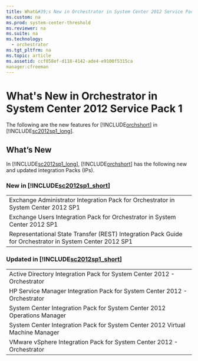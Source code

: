 ```yaml
---
title: What&#39;s New in Orchestrator in System Center 2012 Service Pack 1
ms.custom: na
ms.prod: system-center-threshold
ms.reviewer: na
ms.suite: na
ms.technology: 
  - orchestrator
ms.tgt_pltfrm: na
ms.topic: article
ms.assetid: ccf058ef-d118-4142-ade4-e9100f5315ca
manager:cfreeman
---
```

# What&#39;s New in Orchestrator in System Center 2012 Service Pack 1
The following are the new features for [!INCLUDE[orchshort](../../om/manage//orchshort_md.md)] in [!INCLUDE[sc2012sp1_long](../../om/manage//sc2012sp1_long_md.md)].  
  
## What’s New  
In [!INCLUDE[sc2012sp1_long](../../om/manage//sc2012sp1_long_md.md)], [!INCLUDE[orchshort](../../om/manage//orchshort_md.md)] has the following new and updated integration Packs \(IPs\).  
  
### New in [!INCLUDE[sc2012sp1_short](../../om/manage//sc2012sp1_short_md.md)]  
  
||  
|-|  
|Exchange Administrator Integration Pack for Orchestrator in System Center 2012 SP1|  
|Exchange Users Integration Pack for Orchestrator in System Center 2012 SP1|  
|Representational State Transfer \(REST\) Integration Pack Guide for Orchestrator in System Center 2012 SP1|  
  
### Updated in [!INCLUDE[sc2012sp1_short](../../om/manage//sc2012sp1_short_md.md)]  
  
||  
|-|  
|Active Directory Integration Pack for System Center 2012 \- Orchestrator|  
|HP Service Manager Integration Pack for System Center 2012 \- Orchestrator|  
|System Center Integration Pack for System Center 2012 Operations Manager|  
|System Center Integration Pack for System Center 2012 Virtual Machine Manager|  
|VMware vSphere Integration Pack for System Center 2012 \- Orchestrator|  
  
